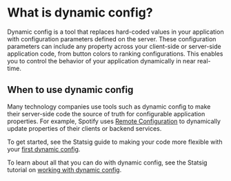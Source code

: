 # What is dynamic config?
Dynamic config is a tool that replaces hard-coded values in your application with configuration parameters defined on the server. These configuration parameters can include any property across your client-side or server-side application code, from button colors to ranking configurations. This enables you to control the behavior of your application dynamically in near real-time.

## When to use dynamic config
Many technology companies use tools such as dynamic config to make their server-side code the source of truth for configurable application properties. For example, Spotify uses [Remote Configuration](https://engineering.atspotify.com/2020/10/29/spotifys-new-experimentation-platform-part-1/) to dynamically update properties of their clients or backend services. 

To get started, see the Statsig guide to making your code more flexible with your [first dynamic config](https://docs.statsig.com/guides/first-dynamic-config).

To learn about all that you can do with dynamic config, see the Statsig tutorial on [working with dynamic config](https://docs.statsig.com/dynamic-config/working-with).
